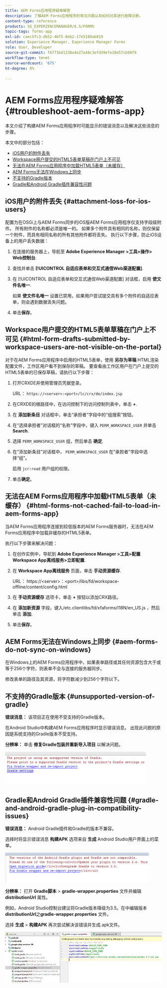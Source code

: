```yaml
---
title: AEM Forms应用程序疑难解答
description: 了解AEM Forms应用程序的常见问题以及如何对其进行故障诊断。
content-type: reference
products: SG_EXPERIENCEMANAGER/6.5/FORMS
topic-tags: forms-app
exl-id: caec5fc3-db52-4bf5-8eb2-17e5189ab819
solution: Experience Manager, Experience Manager Forms
role: User, Developer
source-git-commit: f6771bd1338a4e27a48c3efd39efe18e57cb98f9
workflow-type: tm+mt
source-wordcount: '675'
ht-degree: 0%

---
```


# AEM Forms应用程序疑难解答 {#troubleshoot-aem-forms-app}

本文介绍了构建AEM Forms应用程序时可能显示的错误消息以及解决这些消息的步骤。

本文中的部分包括：

* [iOS用户的附件丢失](/help/forms/using/issues-aem-forms-app.md#attachment-loss-for-ios-users)
* [Workspace用户提交的HTML5表单草稿在门户上不可见](/help/forms/using/issues-aem-forms-app.md#html-form-drafts-submitted-by-workspace-users-are-not-visible-on-the-portal)
* [无法在AEM Forms应用程序中加载HTML5表单（未缓存）](/help/forms/using/issues-aem-forms-app.md#html-forms-not-cached-fail-to-load-in-aem-forms-app)
* [AEM Forms无法在Windows上同步](/help/forms/using/issues-aem-forms-app.md#aem-forms-do-not-sync-on-windows)
* [不支持的Gradle版本](/help/forms/using/issues-aem-forms-app.md#unsupported-version-of-gradle)
* [Gradle和Android Gradle插件兼容性问题](/help/forms/using/issues-aem-forms-app.md#gradle-and-android-gradle-plug-in-compatibility-issues)

## iOS用户的附件丢失 {#attachment-loss-for-ios-users}

配置为在OSGi上与AEM Forms同步的iOS版AEM Forms应用程序仅支持字段级附件。 所有附件的名称都必须是唯一的。 如果多个附件具有相同的名称，则仅保留一个附件，而具有相同名称的所有其他附件都将丢失。 执行以下步骤，防止iOS设备上的用户丢失数据：

1. 在连接的服务器上，导航至 **Adobe Experience Manager >工具>操作> Web控制台**.
1. 查找并单击 **[!UICONTROL 自适应表单和交互式通信Web渠道配置]**.
1. 在 [!UICONTROL 自适应表单和交互式通信Web渠道配置] 对话框，启用 **使文件名唯一**.

   如果 **使文件名唯一** 设置已禁用，如果用户尝试提交具有多个附件的自适应表单，则会遇到数据丢失问题。

1. 单击&#x200B;**保存**。

## Workspace用户提交的HTML5表单草稿在门户上不可见 {#html-form-drafts-submitted-by-workspace-users-are-not-visible-on-the-portal}

对于在AEM Forms应用程序中启用的HTML5表单，使用 **另存为草稿** HTML渲染配置文件，工作区用户看不到保存的草稿。 要查看由工作区用户在门户上提交的HTML5表单的已保存草稿，请执行以下步骤：

1. 打开CRXDE并使用管理员凭据登录。

   URL： `https://<server>:<port>/lc/crx/de/index.jsp`

1. 在CRXDE的根路径中，在访问控制下的访问控制列表中，单击 **+**.
1. 在 **添加新条目** 对话框中，单击“承担者”字段中的“组搜索”按钮。
1. 在“选择承担者”对话框的“名称”字段中，键入 `PERM_WORKSPACE_USER` 并单击 **Search**.
1. 选择 `PERM_WORKSPACE_USER` 组，然后单击 **确定**.
1. 在“添加新条目”对话框中， `PERM_WORKSPACE_USER` 在“承担者”字段中选择“组”。

   启用 `jcr:read` 用户组的权限。

1. 单击&#x200B;**确定**。

## 无法在AEM Forms应用程序中加载HTML5表单（未缓存） {#html-forms-not-cached-fail-to-load-in-aem-forms-app}

当AEM Forms应用程序连接到较低版本的AEM Forms服务器时，无法在AEM Forms应用程序中加载非缓存的HTML5表单。

执行以下步骤来解决问题：

1. 在创作实例中，导航到 **Adobe Experience Manager >工具>配置Workspace App离线服务>立即配置**.
1. 在 **Workspace App离线服务** 页面，单击 **手动资源缓存**.

   URL： https://&lt;server>：&lt;port>/libs/fd/workspace-offline/content/config.html

1. 在 **手动资源缓存** 选项卡，单击 **+** 按钮以添加CRX路径。
1. 在 **添加新资源** 字段，键入/etc.clientlibs/fd/xfaforms/I18N/en_US.js ，然后单击 **添加**.
1. 单击&#x200B;**保存**。

## AEM Forms无法在Windows上同步 {#aem-forms-do-not-sync-on-windows}

在Windows上的AEM Forms应用程序中，如果表单路径或其任何资源包含大于或等于256个字符，则表单不会与连接的服务器同步。

修改表单的路径及其资源，将字符数减少到256个字符以下。

## 不支持的Gradle版本 {#unsupported-version-of-gradle}

**错误消息：** 该项目正在使用不受支持的Gradle版本。

在Android Studio中构建AEM Forms应用程序时显示错误消息。 出现此问题的原因是系统支持的Gradle版本不受支持。

**分辨率：** 单击 **修复Gradle包装并重新导入项目** 以解决问题。

![gradle_unsupported_version](assets/gradle_unsupported_version.png)

## Gradle和Android Gradle插件兼容性问题 {#gradle-and-android-gradle-plug-in-compatibility-issues}

**错误消息：** Android Gradle插件和Gradle的版本不兼容。

选择时将显示错误消息 **构建APK** 选项来自 **生成** Android Studio用户界面上的菜单。

![gradle_plugin_compatibility](assets/gradle_plugin_compatibility.png)

**分辨率：** 打开 **Gradle脚本** > **gradle-wrapper.properties** 文件并编辑 **distributionUrl** 属性。

例如，Android Studio控制台建议将Gradle版本降级为3.5。在中编辑版本 **distributionUrl**&#x200B;之&#x200B;**gradle-wrapper.properties** 文件。

选择 **生成** > **构建APK** 再次尝试解决该错误并生成.apk文件。

![gradle_wrapper_properties](assets/gradle_wrapper_properties.png)
